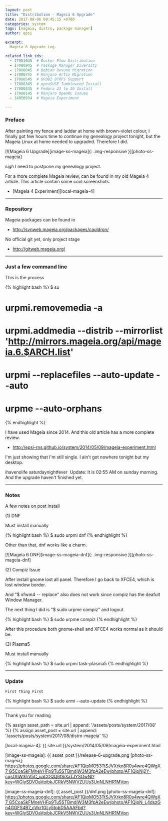 ```yaml
---
layout: post
title: "Distribution - Mageia 6 Upgrade"
date: 2017-08-06 09:45:15 +0700
categories: system
tags: [mageia, distro, package manager]
author: epsi

excerpt:
  Mageia 6 Upgrade Log.

related_link_ids: 
  - 17081045  # Docker Flow Distribution
  - 17080945  # Package Manager Diversity
  - 17080845  # Debian Devuan Migration
  - 17080745  # Manjaro Artix Migration
  - 17080545  # GRUB2 BTRFS Support
  - 17080345  # openSUSE Tumbleweed Install
  - 17080245  # Fedora 23 to 26 Install
  - 17080145  # Manjaro OpenRC Issues
  - 14050934  # Mageia Experiment

---
```


### Preface

After painting my fence and ladder at home with brown-violet colour,
I finally got few hours time to continue my genealogy project tonight, 
but the Mageia Linux at home needed to upgraded. Therefore I did.

[![Mageia 6 Upgrade][image-ss-mageia]{: .img-responsive }][photo-ss-mageia]

*sigh* I need to postpone my genealogy project.

For a more complete Mageia review,
can be found in my old Mageia 4 article.
This article contain some cool screenshots.

*	[Mageia 4 Experiment][local-mageia-4]

-- -- --

### Repository

Mageia packages can be found in

*	<http://svnweb.mageia.org/packages/cauldron/>

No official git yet, only project stage

*	<http://gitweb.mageia.org/>


-- -- --

### Just a few command line

This is the process

{% highlight bash %}
$ su
# urpmi.removemedia -a
# urpmi.addmedia --distrib --mirrorlist 'http://mirrors.mageia.org/api/mageia.6.$ARCH.list'
# urpmi --replacefiles --auto-update --auto
# urpme --auto-orphans
{% endhighlight %}

I have used Mageia since 2014.
And this old article has a more complete review.

*	<http://epsi-rns.github.io/system/2014/05/09/mageia-experiment.html>

I'm just showing that I'm still single.
I ain't got  nowhere tonight but my desktop.

ihavenolife
saturdaynightfever
﻿
Update: It is 02:55 AM on sunday morning. And the upgrade haven't finished yet.

-- -- --

### Notes

A few notes on post install

(1)	DNF

Must install manually

{% highlight bash %}
$ sudo urpmi dnf
{% endhighlight %}

Other than that, dnf works like a charm.

[![Mageia 6 DNF][image-ss-mageia-dnf]{: .img-responsive }][photo-ss-mageia-dnf]

(2)	Compiz Issue

After install gnome lost all panel.
Therefore I go back to XFCE4, which is lost window border.

And "$ xfwm4 -- replace" also does not work since compiz has the deafult Window Manager.

The next thing I did is "$ sudo urpme compiz" and logout.

{% highlight bash %}
$ sudo urpme compiz
{% endhighlight %}

After this procedure both gnome-shell and XFCE4 works normal as it should be.

(3)	Plasma5

Must install manually

{% highlight bash %}
$ sudo urpmi task-plasma5
{% endhighlight %}

-- -- --

### Update

	First Thing First

{% highlight bash %}
$ sudo urmi --auto-update
{% endhighlight %}

-- -- --

Thank you for reading

[//]: <> ( -- -- -- links below -- -- -- )

{% assign asset_path = site.url | append: '/assets/posts/system/2017/08' %}
{% assign asset_post = site.url | append: '/assets/posts/system/2017/08/distro-mageia' %}

[local-mageia-4]: {{ site.url }}/system/2014/05/09/mageia-experiment.html

[image-ss-mageia]: {{ asset_post }}/release-6-upgrade.png
[photo-ss-mageia]: https://photos.google.com/share/AF1QipMO53TtSJVXrkn8R0s4wre4QWgX7_G5CoaSkFMneVHFp9Tu5STBmdjW3M3fpA2eEw/photo/AF1QipNj2Y-cqsOhW3IrV5C_uaCOQQ6tSiXaTJYSOwNI?key=WGIySDVOaVpibkJCRkV5NWVZUUs3UnNLNHR1MVpn

[image-ss-mageia-dnf]: {{ asset_post }}/dnf.png
[photo-ss-mageia-dnf]: https://photos.google.com/share/AF1QipMO53TtSJVXrkn8R0s4wre4QWgX7_G5CoaSkFMneVHFp9Tu5STBmdjW3M3fpA2eEw/photo/AF1QipN_L4dszGn4GGFS4B7_cVkr1GLy5tpbD5AAAFbd?key=WGIySDVOaVpibkJCRkV5NWVZUUs3UnNLNHR1MVpn
